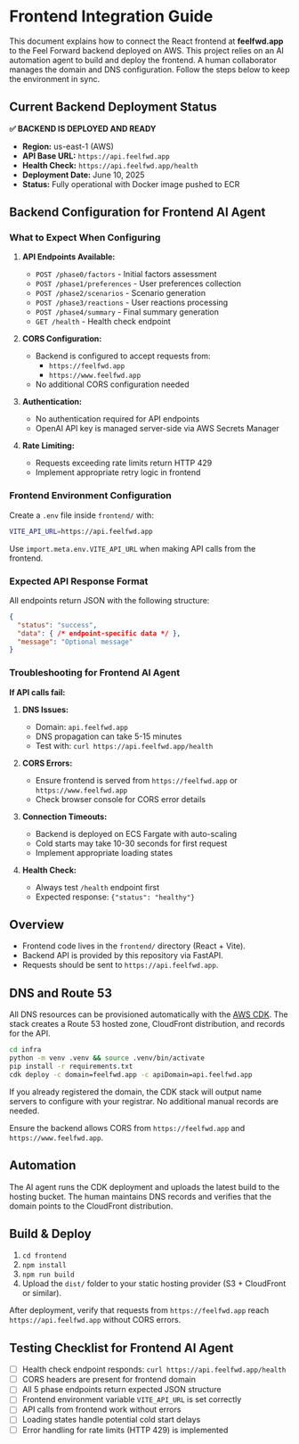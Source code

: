 # Frontend Integration Guide

This document explains how to connect the React frontend at **feelfwd.app** to the Feel Forward backend deployed on AWS.
This project relies on an AI automation agent to build and deploy the frontend. A human collaborator manages the domain and DNS configuration. Follow the steps below to keep the environment in sync.

## Current Backend Deployment Status

**✅ BACKEND IS DEPLOYED AND READY**

- **Region:** us-east-1 (AWS)
- **API Base URL:** `https://api.feelfwd.app`
- **Health Check:** `https://api.feelfwd.app/health`
- **Deployment Date:** June 10, 2025
- **Status:** Fully operational with Docker image pushed to ECR

## Backend Configuration for Frontend AI Agent

### What to Expect When Configuring

1. **API Endpoints Available:**
   - `POST /phase0/factors` - Initial factors assessment
   - `POST /phase1/preferences` - User preferences collection
   - `POST /phase2/scenarios` - Scenario generation
   - `POST /phase3/reactions` - User reactions processing
   - `POST /phase4/summary` - Final summary generation
   - `GET /health` - Health check endpoint

2. **CORS Configuration:**
   - Backend is configured to accept requests from:
     - `https://feelfwd.app`
     - `https://www.feelfwd.app`
   - No additional CORS configuration needed

3. **Authentication:**
   - No authentication required for API endpoints
   - OpenAI API key is managed server-side via AWS Secrets Manager

4. **Rate Limiting:**
   - Requests exceeding rate limits return HTTP 429
   - Implement appropriate retry logic in frontend

### Frontend Environment Configuration

Create a `.env` file inside `frontend/` with:

```bash
VITE_API_URL=https://api.feelfwd.app
```

Use `import.meta.env.VITE_API_URL` when making API calls from the frontend.

### Expected API Response Format

All endpoints return JSON with the following structure:
```json
{
  "status": "success",
  "data": { /* endpoint-specific data */ },
  "message": "Optional message"
}
```

### Troubleshooting for Frontend AI Agent

**If API calls fail:**

1. **DNS Issues:** 
   - Domain: `api.feelfwd.app`
   - DNS propagation can take 5-15 minutes
   - Test with: `curl https://api.feelfwd.app/health`

2. **CORS Errors:**
   - Ensure frontend is served from `https://feelfwd.app` or `https://www.feelfwd.app`
   - Check browser console for CORS error details

3. **Connection Timeouts:**
   - Backend is deployed on ECS Fargate with auto-scaling
   - Cold starts may take 10-30 seconds for first request
   - Implement appropriate loading states

4. **Health Check:**
   - Always test `/health` endpoint first
   - Expected response: `{"status": "healthy"}`

## Overview

- Frontend code lives in the `frontend/` directory (React + Vite).
- Backend API is provided by this repository via FastAPI.
- Requests should be sent to `https://api.feelfwd.app`.

## DNS and Route 53

All DNS resources can be provisioned automatically with the [AWS CDK](./infra). The stack creates a Route 53 hosted zone, CloudFront distribution, and records for the API.

```bash
cd infra
python -m venv .venv && source .venv/bin/activate
pip install -r requirements.txt
cdk deploy -c domain=feelfwd.app -c apiDomain=api.feelfwd.app
```

If you already registered the domain, the CDK stack will output name servers to configure with your registrar. No additional manual records are needed.

Ensure the backend allows CORS from `https://feelfwd.app` and `https://www.feelfwd.app`.

## Automation

The AI agent runs the CDK deployment and uploads the latest build to the hosting bucket. The human maintains DNS records and verifies that the domain points to the CloudFront distribution.

## Build & Deploy

1. `cd frontend`
2. `npm install`
3. `npm run build`
4. Upload the `dist/` folder to your static hosting provider (S3 + CloudFront or similar).

After deployment, verify that requests from `https://feelfwd.app` reach `https://api.feelfwd.app` without CORS errors.

## Testing Checklist for Frontend AI Agent

- [ ] Health check endpoint responds: `curl https://api.feelfwd.app/health`
- [ ] CORS headers are present for frontend domain
- [ ] All 5 phase endpoints return expected JSON structure
- [ ] Frontend environment variable `VITE_API_URL` is set correctly
- [ ] API calls from frontend work without errors
- [ ] Loading states handle potential cold start delays
- [ ] Error handling for rate limits (HTTP 429) is implemented
